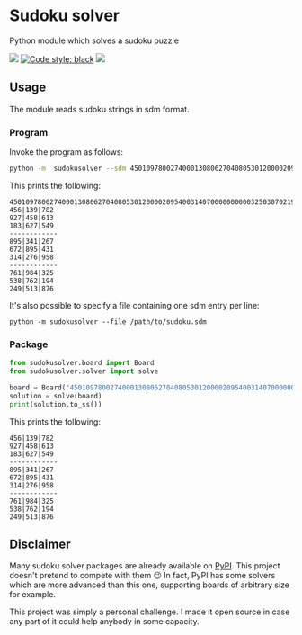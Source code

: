 # Sudoku solver
Python module which solves a sudoku puzzle

[<img src="https://img.shields.io/badge/license-MIT-lightgrey.svg?maxAge=2592000">](https://github.com/caarmen/sudokusolver/blob/main/LICENSE)
[![Code style: black](https://img.shields.io/badge/code%20style-black-000000.svg)](https://github.com/psf/black)
[<img src="https://github.com/caarmen/sudokusolver/actions/workflows/tests.yml/badge.svg">](https://github.com/caarmen/sudokusolver/actions?query=workflow%3A%22Run+tests%22++)

## Usage
The module reads sudoku strings in sdm format.

### Program
Invoke the program as follows:
```bash
python -m  sudokusolver --sdm 450109780027400013080627040805301200002095400314070000000000325030702194040503076
```
This prints the following:
```
450109780027400013080627040805301200002095400314070000000000325030702194040503076
456|139|782
927|458|613
183|627|549
------------
895|341|267
672|895|431
314|276|958
------------
761|984|325
538|762|194
249|513|876
```

It's also possible to specify a file containing one sdm entry per line:
```
python -m sudokusolver --file /path/to/sudoku.sdm
```

### Package
```python
from sudokusolver.board import Board
from sudokusolver.solver import solve

board = Board("450109780027400013080627040805301200002095400314070000000000325030702194040503076")
solution = solve(board)
print(solution.to_ss())
```
This prints the following:
``` 
456|139|782
927|458|613
183|627|549
------------
895|341|267
672|895|431
314|276|958
------------
761|984|325
538|762|194
249|513|876
```

## Disclaimer
Many sudoku solver packages are already available on [PyPI](https://pypi.org/search/?q=sudoku+solver).
This project doesn't pretend to compete with them 😉 In fact, PyPI has some solvers which are more advanced than this one, supporting boards of arbitrary size for example.

This project was simply a personal challenge. I made it open source in case any part of it could help anybody in some capacity.
